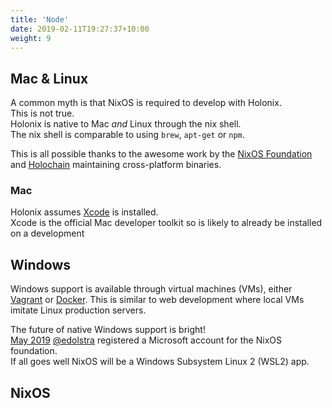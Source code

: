 ```yaml
---
title: 'Node'
date: 2019-02-11T19:27:37+10:00
weight: 9
---
```


## Mac & Linux

A common myth is that NixOS is required to develop with Holonix.  
This is not true.  
Holonix is native to Mac _and_ Linux through the nix shell.  
The nix shell is comparable to using `brew`, `apt-get` or `npm`.

This is all possible thanks to the awesome work by the [NixOS Foundation](https://nixos.org/nixos/foundation.html) and [Holochain](https://holochain.org) maintaining cross-platform binaries.

### Mac

Holonix assumes [Xcode](https://developer.apple.com/xcode/) is installed.  
Xcode is the official Mac developer toolkit so is likely to already be installed on a development


## Windows

Windows support is available through virtual machines (VMs), either [Vagrant](https://www.vagrantup.com/) or [Docker](https://www.docker.com/). This is similar to web development where local VMs imitate Linux production servers.

The future of native Windows support is bright!  
[May 2019](https://github.com/NixOS/nixpkgs/issues/30391#issuecomment-491350711) [@edolstra](https://github.com/edolstra) registered a Microsoft account for the NixOS foundation.  
If all goes well NixOS will be a Windows Subsystem Linux 2 (WSL2) app.

## NixOS
